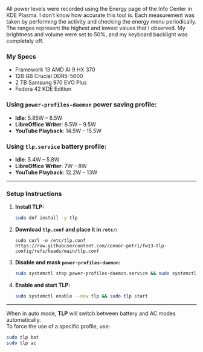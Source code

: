 All power levels were recorded using the Energy page of the Info Center in KDE Plasma. I don’t know how accurate this tool is. Each measurement was taken by performing the activity and checking the energy menu periodically. The ranges represent the highest and lowest values that I observed. My brightness and volume were set to 50%, and my keyboard backlight was completely off.

### My Specs
- Framework 13 AMD AI 9 HX 370
- 128 GB Crucial DDR5-5600
- 2 TB Samsung 970 EVO Plus
- Fedora 42 KDE Edition

### Using `power-profiles-daemon` power saving profile:
- **Idle**: 5.85W – 6.5W
- **LibreOffice Writer**: 8.5W – 9.5W
- **YouTube Playback**: 14.5W – 15.5W

### Using `tlp.service` battery profile:
- **Idle**: 5.4W – 5.8W
- **LibreOffice Writer**: 7W – 8W
- **YouTube Playback**: 12.2W – 13W

---

### Setup Instructions

1. **Install TLP:**
    ```bash
    sudo dnf install -y tlp
    ```

2. **Download `tlp.conf` and place it in `/etc/`:**
    ```
    sudo curl -o /etc/tlp.conf https://raw.githubusercontent.com/connor-petri/fw13-tlp-config/refs/heads/main/tlp.conf
    ```
    
3. **Disable and mask `power-profiles-daemon`:**
    ```bash
    sudo systemctl stop power-profiles-daemon.service && sudo systemctl mask power-profiles-daemon.service
    ```

4. **Enable and start TLP:**
    ```bash
    sudo systemctl enable --now tlp && sudo tlp start
    ```

---

When in auto mode, **TLP** will switch between battery and AC modes automatically.  
To force the use of a specific profile, use:

```bash
sudo tlp bat
sudo tlp ac
```
